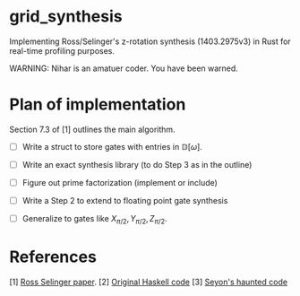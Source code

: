 # grid_synthesis


Implementing Ross/Selinger's z-rotation synthesis (1403.2975v3) in Rust for real-time profiling purposes. 



WARNING: Nihar is an amatuer coder. You have been warned.


# Plan of implementation

Section 7.3 of [1] outlines the main algorithm.

- [ ] Write a struct to store gates with entries in $\mathbb{D}[\omega]$.
- [ ] Write an exact synthesis library (to do Step 3 as in the outline)
- [ ] Figure out prime factorization (implement or include)
- [ ] Write a Step 2 to extend to floating point gate synthesis
- [ ] Generalize to gates like $X_{\pi/2},Y_{\pi/2},Z_{\pi/2}$.


# References

[1] [Ross Selinger paper](https://arxiv.org/abs/1403.2975v3).
[2] [Original Haskell code](https://hackage.haskell.org/package/newsynth)
[3] [Seyon's haunted code](https://github.com/CQCL/QCompiler/blob/master/singleqb)
